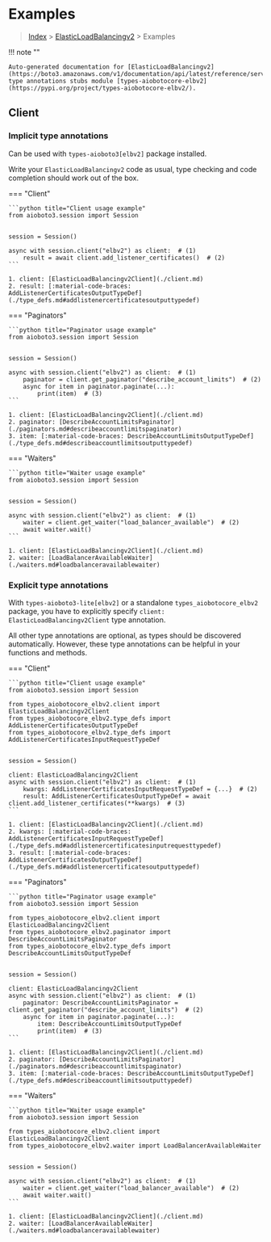 # Examples

> [Index](../README.md) > [ElasticLoadBalancingv2](./README.md) > Examples

!!! note ""

    Auto-generated documentation for [ElasticLoadBalancingv2](https://boto3.amazonaws.com/v1/documentation/api/latest/reference/services/elbv2.html#ElasticLoadBalancingv2)
    type annotations stubs module [types-aiobotocore-elbv2](https://pypi.org/project/types-aiobotocore-elbv2/).

## Client

### Implicit type annotations

Can be used with `types-aioboto3[elbv2]` package installed.

Write your `ElasticLoadBalancingv2` code as usual,
type checking and code completion should work out of the box.



=== "Client"

    ```python title="Client usage example"
    from aioboto3.session import Session


    session = Session()

    async with session.client("elbv2") as client:  # (1)
        result = await client.add_listener_certificates()  # (2)
    ```

    1. client: [ElasticLoadBalancingv2Client](./client.md)
    2. result: [:material-code-braces: AddListenerCertificatesOutputTypeDef](./type_defs.md#addlistenercertificatesoutputtypedef) 



=== "Paginators"

    ```python title="Paginator usage example"
    from aioboto3.session import Session


    session = Session()

    async with session.client("elbv2") as client:  # (1)
        paginator = client.get_paginator("describe_account_limits")  # (2)
        async for item in paginator.paginate(...):
            print(item)  # (3)
    ```

    1. client: [ElasticLoadBalancingv2Client](./client.md)
    2. paginator: [DescribeAccountLimitsPaginator](./paginators.md#describeaccountlimitspaginator)
    3. item: [:material-code-braces: DescribeAccountLimitsOutputTypeDef](./type_defs.md#describeaccountlimitsoutputtypedef) 



=== "Waiters"

    ```python title="Waiter usage example"
    from aioboto3.session import Session


    session = Session()

    async with session.client("elbv2") as client:  # (1)
        waiter = client.get_waiter("load_balancer_available")  # (2)
        await waiter.wait()
    ```

    1. client: [ElasticLoadBalancingv2Client](./client.md)
    2. waiter: [LoadBalancerAvailableWaiter](./waiters.md#loadbalanceravailablewaiter)


### Explicit type annotations

With `types-aioboto3-lite[elbv2]`
or a standalone `types_aiobotocore_elbv2` package, you have to explicitly specify
`client: ElasticLoadBalancingv2Client` type annotation.

All other type annotations are optional, as types should be discovered automatically.
However, these type annotations can be helpful in your functions and methods.


=== "Client"

    ```python title="Client usage example"
    from aioboto3.session import Session

    from types_aiobotocore_elbv2.client import ElasticLoadBalancingv2Client
    from types_aiobotocore_elbv2.type_defs import AddListenerCertificatesOutputTypeDef
    from types_aiobotocore_elbv2.type_defs import AddListenerCertificatesInputRequestTypeDef


    session = Session()

    client: ElasticLoadBalancingv2Client
    async with session.client("elbv2") as client:  # (1)
        kwargs: AddListenerCertificatesInputRequestTypeDef = {...}  # (2)
        result: AddListenerCertificatesOutputTypeDef = await client.add_listener_certificates(**kwargs)  # (3)
    ```

    1. client: [ElasticLoadBalancingv2Client](./client.md)
    2. kwargs: [:material-code-braces: AddListenerCertificatesInputRequestTypeDef](./type_defs.md#addlistenercertificatesinputrequesttypedef) 
    3. result: [:material-code-braces: AddListenerCertificatesOutputTypeDef](./type_defs.md#addlistenercertificatesoutputtypedef) 



=== "Paginators"

    ```python title="Paginator usage example"
    from aioboto3.session import Session

    from types_aiobotocore_elbv2.client import ElasticLoadBalancingv2Client
    from types_aiobotocore_elbv2.paginator import DescribeAccountLimitsPaginator
    from types_aiobotocore_elbv2.type_defs import DescribeAccountLimitsOutputTypeDef


    session = Session()

    client: ElasticLoadBalancingv2Client
    async with session.client("elbv2") as client:  # (1)
        paginator: DescribeAccountLimitsPaginator = client.get_paginator("describe_account_limits")  # (2)
        async for item in paginator.paginate(...):
            item: DescribeAccountLimitsOutputTypeDef
            print(item)  # (3)
    ```

    1. client: [ElasticLoadBalancingv2Client](./client.md)
    2. paginator: [DescribeAccountLimitsPaginator](./paginators.md#describeaccountlimitspaginator)
    3. item: [:material-code-braces: DescribeAccountLimitsOutputTypeDef](./type_defs.md#describeaccountlimitsoutputtypedef) 



=== "Waiters"

    ```python title="Waiter usage example"
    from aioboto3.session import Session

    from types_aiobotocore_elbv2.client import ElasticLoadBalancingv2Client
    from types_aiobotocore_elbv2.waiter import LoadBalancerAvailableWaiter


    session = Session()

    async with session.client("elbv2") as client:  # (1)
        waiter = client.get_waiter("load_balancer_available")  # (2)
        await waiter.wait()
    ```

    1. client: [ElasticLoadBalancingv2Client](./client.md)
    2. waiter: [LoadBalancerAvailableWaiter](./waiters.md#loadbalanceravailablewaiter)


